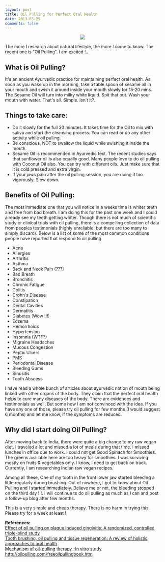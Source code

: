 ```yaml
---
layout: post
title: Oil Pulling for Perfect Oral Health
date: 2013-05-25
comments: false
---
```


<div style="text-align: center;">
<img src="{{site.url}}/img/oil-pulling-woman.jpg"/>
</div>  

The more I research about natural lifestyle, the more I come to know. The recent one is "Oil Pulling". I am excited !..  
  
## What is Oil Pulling?
  
It's an ancient Ayurvedic practice for maintaining perfect oral health. As soon as you wake up in the morning, take a table spoon of sesame oil in your mouth and swish it around inside your mouth slowly for 15-20 mins. The Sesame Oil will turn into milky white liquid. Spit that out. Wash your mouth with water. That's all. Simple. Isn't it?.  
  
## Things to take care:
  
* Do it slowly for the full 20 minutes. It takes time for the Oil to mix with saliva and start the cleansing process. You can read or do any other activity while oil pulling.  
* Be conscious, NOT to swallow the liquid while swishing it inside the mouth.  
* Sesame Oil is recommended in Ayurvedic text. The recent studies says that sunflower oil is also equally good. Many people love to do oil pulling with Coconut Oil also. You can try with different oils. Just make sure that it is cold pressed and extra virgin.  
* If your jaws pain after the oil pulling session, you are doing it too vigorously. Slow down.  
  
## Benefits of Oil Pulling:  
  
The most immediate one that you will notice in a weeks time is whiter teeth and free from bad breath. I am doing this for the past one week and I could already see my teeth getting whiter. Though there is not much of scientific study or clinical trials with oil pulling, there is a compelling collection of data from peoples testimonials (highly unreliable, but there are too many to simply discard). Below is a list of some of the most common conditions people have reported that respond to oil pulling.  

* Acne  
* Allergies  
* Arthritis  
* Asthma  
* Back and Neck Pain (???)  
* Bad Breath  
* Bronchitis  
* Chronic Fatigue  
* Colitis  
* Crohn's Disease  
* Constipation  
* Dental Cavities  
* Dermatitis  
* Diabetes (Wow !!!)  
* Eczema  
* Hemorrhoids  
* Hypertension  
* Insomnia (WTF?)  
* Migraine Headaches  
* Mucous Congestion  
* Peptic Ulcers  
* PMS  
* Periodontal Disease  
* Bleeding Gums  
* Sinusitis  
* Tooth Abscess  

I have read a whole bunch of articles about ayurvedic notion of mouth being linked with other organs of the body. They claim that the perfect oral health helps to cure many diseases of the body. There are evidences and testimonials as well. But some how I am not convinced with the idea. If you have any one of those, please try oil pulling for few months (I would suggest 6 months) and let me know, if the symptoms are reduced.  
  
## Why did I start doing Oil Pulling?
  
After moving back to India, there were quite a big change to my raw vegan diet. I traveled a lot and missed a lot of meals during that time. I missed lunches in office due to work. I could not get Good Spinach for Smoothies. The greens available here are too heavy for smoothies. I was surviving mostly on fruits & vegetables only. I know, I need to get back on track. Currently, I am researching Indian raw vegan recipes.  
  
Among all these, One of my tooth in the front lower jaw started bleeding a little regularly during brushing. Out of nowhere, I got to know about Oil Pulling and I started immediately. Believe me or not, the bleeding stopped on the third day !!!. I will continue to do oil pulling as much as I can and post a follow-up blog after few months.  
  
This is a very simple and cheap therapy. There is no harm in trying this. Please try for a week at least !  
  
**References:**  
[Effect of oil pulling on plaque induced gingivitis: A randomized, controlled, triple-blind study](http://www.ijdr.in/article.asp?issn=0970-9290;year=2009;volume=20;issue=1;spage=47;epage=51;aulast=Asokan)  
[Tooth brushing, oil pulling and tissue regeneration: A review of holistic approaches to oral health](http://www.jaim.in/article.asp?issn=0975-9476;year=2011;volume=2;issue=2;spage=64;epage=68;aulast=Singh)  
[Mechanism of oil-pulling therapy -In vitro study](http://www.ijdr.in/article.asp?issn=0970-9290;year=2011;volume=22;issue=1;spage=34;epage=37;aulast=Asokan)  
<http://oilpulling.com/freeoilpullingbook.htm>  


